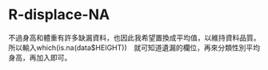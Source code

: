 # R-displace-NA
不過身高和體重有許多缺漏資料，也因此我希望置換成平均值，以維持資料品質。
所以輸入which(is.na(data$HEIGHT))　就可知道遺漏的欄位，再來分類性別平均身高，再加入即可。
